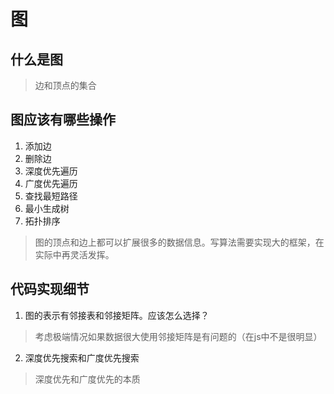 # 图

## 什么是图

> 边和顶点的集合

## 图应该有哪些操作

1. 添加边
2. 删除边
3. 深度优先遍历
4. 广度优先遍历
5. 查找最短路径
6. 最小生成树
7. 拓扑排序

> 图的顶点和边上都可以扩展很多的数据信息。写算法需要实现大的框架，在实际中再灵活发挥。

## 代码实现细节

1. 图的表示有邻接表和邻接矩阵。应该怎么选择？

> 考虑极端情况如果数据很大使用邻接矩阵是有问题的（在js中不是很明显）

2. 深度优先搜索和广度优先搜索

> 深度优先和广度优先的本质


